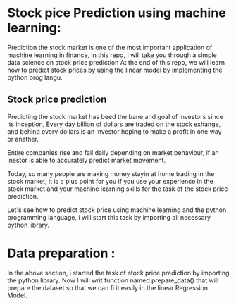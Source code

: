 # Stock pice Prediction using machine learning: 

Prediction the stock market is one of the most important application of machine learning in finance, in this repo, I will take you through a simple data science on stock price prediction
At the end of this repo, we will learn how to predict stock prices by using the linear model by implementing the python prog langu.

## Stock price prediction
Predicting the stock market has beed the bane and goal of investors since its inception, Every day billion of dollars are traded on the stock exhange, and behind every dollars is an investor hoping to make a profit in one way or anather.

Entire companies rise and fall daily depending on market behaviour, if an inestor is able to accurately predict market movement.

Today, so many people are making money stayin at home trading in the stock market, it is a plus point for you if you use your experience in the stock market and your machine learning skills for the task of the stock price prediction.

Let's see how to predict stock price using machine learning and the python programming language, i will start this task by importing all necessary python library.

# Data preparation : 
In the above section, i started the task of stock price prediction by importing the python library. Now I will writ function named prepare_data() that will prepare the dataset so that we can fi it easily in the linear Regression Model.

